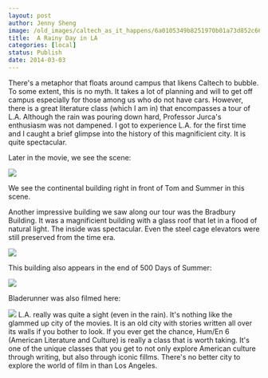 ```yaml
---
layout: post
author: Jenny Sheng
image: /old_images/caltech_as_it_happens/6a0105349b8251970b01a73d852c66970d.jpg
title:  A Rainy Day in LA
categories: [local]
status: Publish
date: 2014-03-03
---
```


There's a metaphor that floats around campus that likens Caltech to bubble. To some extent, this is no myth. It takes a lot of planning and will to get off campus especially for those among us who do not have cars. However, there is a great literature class (which I am in) that encompasses a tour of L.A. Although the rain was pouring down hard, Professor Jurca's enthusiasm was not dampened. I got to experience L.A. for the first time and I caught a brief glimpse into the history of this magnificient city. It is quite spectacular.

Later in the movie, we see the scene:


![](/old_images/caltech_as_it_happens/6a0105349b8251970b01a3fcca048a970b.jpg)

We see the continental building right in front of Tom and Summer in this scene.

Another impressive building we saw along our tour was the Bradbury Building. It was a magnificient building with a glass roof that let in a flood of natural light. The inside was spectacular. Even the steel cage elevators were still preserved from the time era.


![](/old_images/caltech_as_it_happens/6a0105349b8251970b01a73d852d01970d.jpg)

This building also appears in the end of 500 Days of Summer:


![](/old_images/caltech_as_it_happens/6a0105349b8251970b01a73d852d43970d.jpg)

Bladerunner was also filmed here:


![](/old_images/caltech_as_it_happens/6a0105349b8251970b01a73d852d5d970d.jpg)
L.A. really was quite a sight (even in the rain). It's nothing like the glammed up city of the movies. It is an old city with stories written all over its walls if you bother to look. If you ever get the chance, Hum/En 6 (American Literature and Culture) is really a class that is worth taking. It's one of the unique classes that you get to not only explore American culture through writing, but also through iconic fillms. There's no better city to explore the world of film in than Los Angeles.

